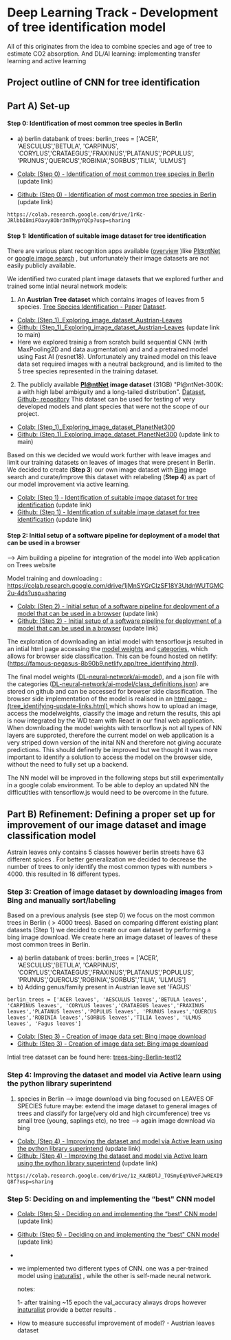# Deep Learning Track - Development of tree identification model 
All of this originates from the idea to combine species and age of tree to estimate CO2 absorption.
And DL/AI learning: implementing transfer learning and active learning


## Project outline of CNN for tree identification
## Part A) Set-up
#### Step 0: Identification of most common tree species in Berlin 
- a) berlin databank of trees:
berlin_trees = ['ACER', 'AESCULUS','BETULA', 'CARPINUS', 'CORYLUS','CRATAEGUS','FRAXINUS','PLATANUS','POPULUS', 'PRUNUS','QUERCUS','ROBINIA','SORBUS','TILIA', 'ULMUS']

- [Colab: (Step 0) - Identification of most common tree species in Berlin]()  (update link)
- [Github: (Step 0) - Identification of most common tree species in Berlin]()  (update link)

`https://colab.research.google.com/drive/1rKc-JRlbbI8miFOavy8Obr3mTMypYQCp?usp=sharing`

#### Step 1: Identification of suitable image dataset for tree identification

There are various plant recognition apps available ([overview](https://backgarden.org/tree-identification-apps/) )like [Pl@ntNet](https://plantnet.org/) or [google image search](https://www.google.com/imghp?hl=en) , but unfortunately their image datasets are not easily publicly available. 

We identified two curated plant image datasets that we explored further and trained some intial neural network models: 

1. An **Austrian Tree dataset** which contains images of leaves from 5 species.
[Tree Species Identification - Paper](https://www.researchgate.net/publication/323550122_Tree_Species_Identification_from_Bark_Images_Using_Convolutional_Neural_Networks) [Dataset](https://zenodo.org/record/4446955). 

- [Colab: (Step_1)_Exploring_image_dataset_Austrian-Leaves](https://colab.research.google.com/drive/15h5ILbqYFrsKk3sYKz5-e4Ln4zJs7HuS?usp=sharing)
- [Github: (Step_1)_Exploring_image_dataset_Austrian-Leaves](https://github.com/TechLabs-Berlin/st22-active-learn-trees/blob/main/DL-neural-network/Step1-exploring-datasets/(Step_1)_Exploring_image_dataset_Austrian_Leaves.ipynb) (update link to main)
- Here we explored trainig a from scratch build sequential CNN (with MaxPooling2D and data augmentation) and and a pretrained model using Fast AI (resnet18). Unfortunately any trained model on this leave data set required images with a neutral background, and is limited to the 5 tree species represented in the training dataset.

2. The publicly available **[Pl@ntNet](https://plantnet.org/) image dataset** (31GB)  "Pl@ntNet-300K: a with high label ambiguity and a long-tailed distribution". [Dataset](https://zenodo.org/record/4726653), [Github- repository](https://github.com/plantnet/PlantNet-300K/) This dataset can be used for testing of very developed models and plant species that were not the scope of our project.
- [Colab: (Step_1)_Exploring_image_dataset_PlanetNet300](https://colab.research.google.com/drive/1qevPr0FedxPefi2OcmymUWOoFzhus9Lu?usp=sharing)
- [Github: (Step_1)_Exploring_image_dataset_PlanetNet300](https://github.com/TechLabs-Berlin/st22-active-learn-trees/blob/AI/DL-extension/DL-neural-network/Step1-exploring-datasets/(Step_1)_Exploring_image_dataset_PlanetNet300.ipynb) (update link to main)

Based on this we decided we would work further with leave images and limit our training datasets on leaves of images that were present in Berlin. We decided to create (**Step 3**) our own image dataset with [Bing](https://www.bing.com/) image search and curate/improve this dataset with relabeling (**Step 4**) as part of our model improvement via active learning.

- [Colab: (Step 1) - Identification of suitable image dataset for tree identification](https://colab.research.google.com/drive/1jMnSYGrCIzSF18Y3UtdnWUTGMC2u-4ds?usp=sharing)  (update link)
- [Github: (Step 1) - Identification of suitable image dataset for tree identification]()  (update link)

#### Step 2: Initial setup of a software pipeline for deployment of a model that can be used in a browser
--> Aim building a pipeline for integration of the model into Web application on Trees website

Model training and downloading : https://colab.research.google.com/drive/1jMnSYGrCIzSF18Y3UtdnWUTGMC2u-4ds?usp=sharing

- [Colab: (Step 2) -  Initial setup of a software pipeline for deployment of a model that can be used in a browser](https://colab.research.google.com/drive/1jMnSYGrCIzSF18Y3UtdnWUTGMC2u-4ds?usp=sharing)  (update link)
- [Github: (Step 2) -  Initial setup of a software pipeline for deployment of a model that can be used in a browser]()  (update link)

The exploration of downloading an intial model with tensorflow.js resulted in an intial  html page accessing the [model weights](https://raw.githubusercontent.com/Constifox/st22-active-learn-trees/main/ai-model/model.json) and [categories](https://raw.githubusercontent.com/Constifox/st22-active-learn-trees/main/ai-model/class_definitions.json), which allows for browser side classification. This can be found hosted on netlify: (https://famous-pegasus-8b90b9.netlify.app/tree_identifying.html).


The final model weights ([DL-neural-network/ai-model](https://github.com/TechLabs-Berlin/st22-active-learn-trees/blob/main//DL-neural-network/ai-model)), and a json file with the categories ([DL-neural-network/ai-model/class_definitions.json](https://github.com/TechLabs-Berlin/st22-active-learn-trees/blob/main/DL-neural-network/ai-model/class_definitions.json)) are stored on github and can be  accessed for browser side classification. 
The browser side implementation of the model is realised in an [html page -  (tree_identifying-update-links.html) ](https://github.com/TechLabs-Berlin/st22-active-learn-trees/blob/main/DL-neural-network/Step2-browserside-model-integration/tree_identifying-update-links.html) which shows how to upload an image, access the modelweights, classify the image and return the results, this api is now integrated by the WD team with React in our final web application.
When downloading the model weights with tensorflow.js not all types of NN layers are supproted, therefore the current model on web application is a very striped down version of the inital NN and therefore not giving accurate predictions. This should definetly be  improved but we thought it was more important to identify a solution to access the model on the browser side, without the need to fully set up a backend. 

The NN model will be improved in the following steps but still experimentally in a google colab environment. To be able to deploy an updated NN the difficutlties with tensorflow.js would need to be overcome in the future.

## Part B) Refinement: Defining a proper set up for improvement of our image dataset and image classification model

Astrain leaves only contains 5 classes however berlin streets have 63 different spices . For better generalization we decided to decrease the number of trees to only identify the most common types with numbers > 4000. this resulted in 16 different types.



### Step 3: Creation of image dataset by downloading images from Bing and manually sort/labeling
Based on a previous analysis (see step 0) we focus on the most common trees in Berlin ( > 4000 trees).
Based on comparing different existing plant datasets (Step 1) we decided to create our own dataset by performing a bing image download.
We create here an image dataset of leaves of these most common trees in Berlin.

- a) berlin databank of trees:
berlin_trees = ['ACER', 'AESCULUS','BETULA', 'CARPINUS', 'CORYLUS','CRATAEGUS','FRAXINUS','PLATANUS','POPULUS', 'PRUNUS','QUERCUS','ROBINIA','SORBUS','TILIA', 'ULMUS']
- b) Adding genus/family present in Austrian leave set
'FAGUS'

`berlin_trees = ['ACER leaves', 'AESCULUS leaves','BETULA leaves', 'CARPINUS leaves', 'CORYLUS leaves','CRATAEGUS leaves','FRAXINUS leaves','PLATANUS leaves','POPULUS leaves', 'PRUNUS leaves','QUERCUS leaves','ROBINIA leaves','SORBUS leaves','TILIA leaves', 'ULMUS leaves', 'Fagus leaves']`

- [Colab: (Step 3) - Creation of image data set: Bing image download](https://colab.research.google.com/drive/11VHklqR_TRG6QjMEuKsr6ROsesNUqGnP?usp=sharing)
- [Github: (Step 3) - Creation of image data set: Bing image download](https://github.com/TechLabs-Berlin/st22-active-learn-trees/blob/AI/DL-extension/DL-neural-network/Step3-tree-images-dataset/(Step_3)_Creation_of_image_data_set_Bing_image_download.ipynb)

Intial tree dataset can be found here: [trees-bing-Berlin-test12](https://github.com/TechLabs-Berlin/st22-active-learn-trees/tree/AI/DL-extension/DL-neural-network/Step3-tree-images-dataset/trees-bing-Berlin-test12)



### Step 4: Improving the dataset and model via Active learn using the python library superintend
1) species in Berlin --> image download via bing focused on LEAVES OF SPECIES
future maybe: extend the image dataset to general images of trees and classify for large(very old and high circumference) tree vs small tree (young, saplings etc), no tree --> again image download via bing

- [Colab: (Step 4) - Improving the dataset and model via Active learn using the python library superintend]()  (update link)
- [Github: (Step 4) - Improving the dataset and model via Active learn using the python library superintend]()  (update link)

`https://colab.research.google.com/drive/1z_KAdBDlJ_TOSmyEqYUveFJwREXI9Q8f?usp=sharing`

### Step 5: Deciding on and implementing the “best" CNN model

- [Colab: (Step 5) - Deciding on and implementing the “best" CNN model]()  (update link)
- [Github: (Step 5) - Deciding on and implementing the “best" CNN model]()  (update link)
- 
- we implemented two different types of CNN. one was a per-trained model using [inaturalist](https://tfhub.dev/google/inaturalist/inception_v3/feature_vector/5) , while the other is self-made neural network.

  notes: 

  1- after training ~15 epoch the  val_accuracy always drops however  [inaturalist](https://tfhub.dev/google/inaturalist/inception_v3/feature_vector/5) provide a better results .

  

- How to measure successful improvement of model? - Austrian leaves dataset

  

  




